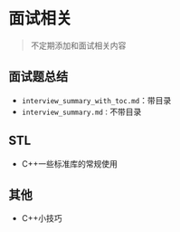 # 面试相关

> 不定期添加和面试相关内容



## 面试题总结

- `interview_summary_with_toc.md`：带目录
- `interview_summary.md：`不带目录



## STL

- C++一些标准库的常规使用



## 其他

- C++小技巧